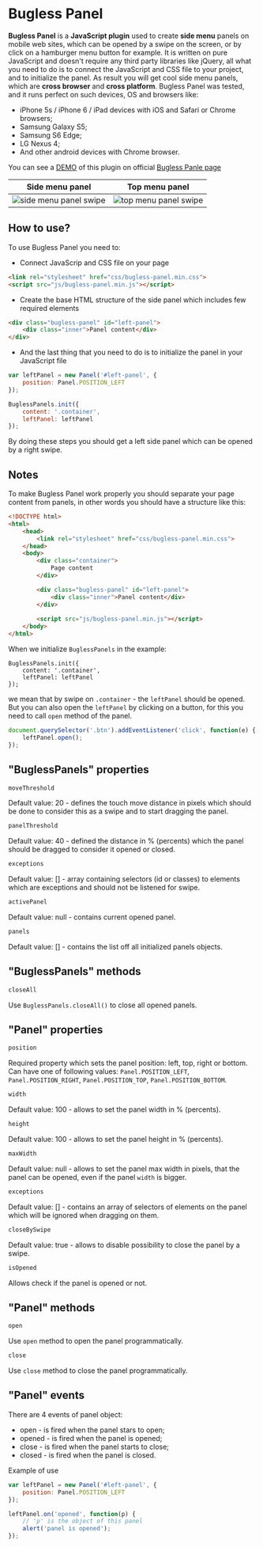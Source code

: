 Bugless Panel
==================

**Bugless Panel** is a **JavaScript plugin** used to create **side menu** panels on mobile web sites, 
which can be opened by a swipe on the screen, or by click on a hamburger menu button for example.
It is written on pure JavaScript and doesn't require any third party libraries like jQuery, 
all what you need to do is to connect the JavaScript and CSS file to your project, and to initialize the panel.
As result you will get cool side menu panels, which are **cross browser** and **cross platform**.
Bugless Panel was tested, and it runs perfect on such devices, OS and browsers like:

* iPhone 5s / iPhone 6 / iPad devices with iOS and Safari or Chrome browsers;
* Samsung Galaxy S5;
* Samsung S6 Edge;
* LG Nexus 4;
* And other android devices with Chrome browser.

You can see a [DEMO](http://phoenix3008.github.io/buglessPanel) of this plugin on official [Bugless Panle page](http://phoenix3008.github.io/buglessPanel)

[side]: http://phoenix3008.github.io/buglessPanel/img/side-panel-swipe.gif "Side menu panel"
[top]: http://phoenix3008.github.io/buglessPanel/img/top-panel-swipe.gif "Top menu panel"


| Side menu panel | Top menu panel |
|---|---|
| ![side menu panel swipe][side] | ![top menu panel swipe][top] |




## How to use?

To use Bugless Panel you need to:

* Connect JavaScrip and CSS file on your page

```html
<link rel="stylesheet" href="css/bugless-panel.min.css">
<script src="js/bugless-panel.min.js"></script>
```


* Create the base HTML structure of the side panel which includes few required elements

```html
<div class="bugless-panel" id="left-panel">
    <div class="inner">Panel content</div>
</div>
```

* And the last thing that you need to do is to initialize the panel in your JavaScript file

```javascript
var leftPanel = new Panel('#left-panel', {
    position: Panel.POSITION_LEFT
});

BuglessPanels.init({
    content: '.container',
    leftPanel: leftPanel
});
```

By doing these steps you should get a left side panel which can be opened by a right swipe.

## Notes
To make Bugless Panel work properly you should separate your page content from panels,
in other words you should have a structure like this:
```html
<!DOCTYPE html>
<html>
	<head>
		<link rel="stylesheet" href="css/bugless-panel.min.css">
	</head>
	<body>
		<div class="container">
			Page content
		</div>

		<div class="bugless-panel" id="left-panel">
			<div class="inner">Panel content</div>
		</div>
		
		<script src="js/bugless-panel.min.js"></script>
	</body>
</html>

```

When we initialize `BuglessPanels` in the example:
```javascrip
BuglessPanels.init({
    content: '.container',
    leftPanel: leftPanel
});
```
we mean that by swipe on `.container` - the `leftPanel` should be opened.  
But you can also open the `leftPanel` by clicking on a button, for this you need to call `open` method of the panel.
```javascript
document.querySelector('.btn').addEventListener('click', function(e) {
    leftPanel.open();
});
```

## "BuglessPanels" properties

```javascript
moveThreshold
```
Default value: 20 - defines the touch move distance in pixels which should be done to consider this as a swipe and to start dragging the panel.

```javascript
panelThreshold
```
Default value: 40 - defined the distance in % (percents) which the panel should be dragged to consider it opened or closed.

```javascript
exceptions
```
Default value: [] - array containing selectors (id or classes) to elements which are exceptions and should not be listened for swipe.

```javascript
activePanel
```
Default value: null - contains current opened panel.

```javascript
panels
```
Default value: [] - contains the list off all initialized panels objects.


## "BuglessPanels" methods

```javascript
closeAll
```
Use `BuglessPanels.closeAll()` to close all opened panels.


## "Panel" properties

```javascript
position
```
Required property which sets the panel position: left, top, right or bottom. Can have one of following values:
`Panel.POSITION_LEFT`, `Panel.POSITION_RIGHT`, `Panel.POSITION_TOP`, `Panel.POSITION_BOTTOM`.

```javascript
width
```
Default value: 100 - allows to set the panel width in % (percents).

```javascript
height
```
Default value: 100 - allows to set the panel height in % (percents).

```javascript
maxWidth
```
Default value: null - allows to set the panel max width in pixels, that the panel can be opened, even if the panel `width` is bigger.

```javascript
exceptions
```
Default value: [] - contains an array of selectors of elements on the panel which will be ignored when dragging on them.

```javascript
closeBySwipe
```
Default value: true - allows to disable possibility to close the panel by a swipe.

```javascript
isOpened
```
Allows check if the panel is opened or not.

## "Panel" methods

```javascript
open
```
Use `open` method to open the panel programmatically.

```javascript
close
```
Use `close` method to close the panel programmatically.

## "Panel" events

There are 4 events of panel object:
* open - is fired when the panel stars to open;
* opened - is fired when the panel is opened;
* close - is fired when the panel starts to close;
* closed - is fired when the panel is closed.

Example of use

```javascript
var leftPanel = new Panel('#left-panel', {
    position: Panel.POSITION_LEFT
});

leftPanel.on('opened', function(p) {
    // 'p' is the object of this panel
    alert('panel is opened');
});
```
